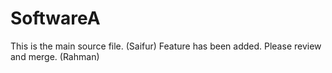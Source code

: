 # SoftwareA
This is the main source file. (Saifur)
Feature has been added. Please review and merge. (Rahman)

